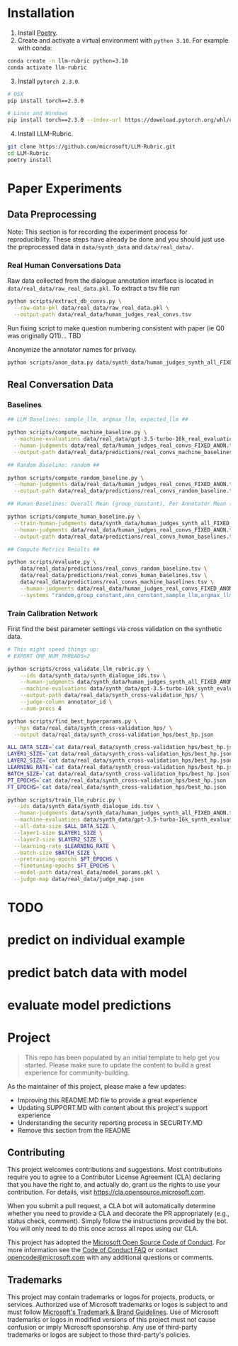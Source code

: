 


# Installation

1. Install [Poetry](https://python-poetry.org/docs/#installing-with-the-official-installer).
2. Create and activate a virtual environment with `python 3.10`. For example with conda: 
```bash
conda create -n llm-rubric python=3.10
conda activate llm-rubric
```
3. Install `pytorch 2.3.0`.
```bash
# OSX
pip install torch==2.3.0

# Linux and Windows
pip install torch==2.3.0 --index-url https://download.pytorch.org/whl/cpu
```
4. Install LLM-Rubric.
```bash
git clone https://github.com/microsoft/LLM-Rubric.git
cd LLM-Rubric
poetry install
```
   







# Paper Experiments

## Data Preprocessing

Note: This section is for recording the experiment process for reproducibility.
These steps have already be done and you should just use the preprocessed data
in `data/synth_data` and `data/real_data/`.

### Real Human Conversations Data

Raw data collected from the dialogue annotation interface is located in `data/real_data/raw_real_data.pkl`. To extract a tsv file run 

```bash
python scripts/extract_db_convs.py \
  --raw-data-pkl data/real_data/raw_real_data.pkl \
  --output-path data/real_data/human_judges_real_convs.tsv
```


Run fixing script to make question numbering consistent with paper (ie Q0 was originally Q11)... TBD


Anonymize the annotator names for privacy.

```bash
python scripts/anon_data.py data/synth_data/human_judges_synth_all_FIXED.tsv data/real_data/human_judges_real_convs_FIXED.tsv 
```


## Real Conversation Data

### Baselines

```bash
## LLM Baselines: sample_llm, argmax_llm, expected_llm ##

python scripts/compute_machine_baseline.py \
  --machine-evaluations data/real_data/gpt-3.5-turbo-16k_real_evaluations_FIXED.tsv \
  --human-judgments data/real_data/human_judges_real_convs_FIXED_ANON.tsv \
  --output-path data/real_data/predictions/real_convs_machine_baselines.tsv 

## Random Baseline: random ##

python scripts/compute_random_baseline.py \
  --human-judgments data/real_data/human_judges_real_convs_FIXED_ANON.tsv \
  --output-path data/real_data/predictions/real_convs_random_baseline.tsv

## Human Baselines: Overall Mean (group_constant), Per Annotator Mean (ann_constant) ##

python scripts/compute_human_baseline.py \
  --train-human-judgments data/synth_data/human_judges_synth_all_FIXED_ANON.tsv \
  --human-judgments data/real_data/human_judges_real_convs_FIXED_ANON.tsv \
  --output-path data/real_data/predictions/real_convs_human_baselines.tsv

## Compute Metrics Results ##

python scripts/evaluate.py \
    data/real_data/predictions/real_convs_random_baseline.tsv \
    data/real_data/predictions/real_convs_human_baselines.tsv \
    data/real_data/predictions/real_convs_machine_baselines.tsv \
    --human-judgments data/real_data/human_judges_real_convs_FIXED_ANON.tsv \
    --systems "random,group_constant,ann_constant,sample_llm,argmax_llm,expected_llm" 
```

### Train Calibration Network 

First find the best parameter settings via cross validation on the synthetic data.

```bash
# This might speed things up:
# EXPORT OMP_NUM_THREADS=2

python scripts/cross_validate_llm_rubric.py \
    --ids data/synth_data/synth_dialogue_ids.tsv \
    --human-judgments data/synth_data/human_judges_synth_all_FIXED_ANON.tsv \
    --machine-evaluations data/synth_data/gpt-3.5-turbo-16k_synth_evaluations_FIXED.tsv \
    --output-path data/real_data/synth_cross-validation_hps/ \
    --judge-column annotator_id \
    --num-procs 4

python scripts/find_best_hyperparams.py \
  --hps data/real_data/synth_cross-validation_hps/ \
  --output data/real_data/synth_cross-validation_hps/best_hp.json

ALL_DATA_SIZE=`cat data/real_data/synth_cross-validation_hps/best_hp.json | jq .all_data_size`
LAYER1_SIZE=`cat data/real_data/synth_cross-validation_hps/best_hp.json | jq .layer1_size`
LAYER2_SIZE=`cat data/real_data/synth_cross-validation_hps/best_hp.json | jq .layer2_size`
LEARNING_RATE=`cat data/real_data/synth_cross-validation_hps/best_hp.json | jq .learning_rate`
BATCH_SIZE=`cat data/real_data/synth_cross-validation_hps/best_hp.json | jq .batch_size`
PT_EPOCHS=`cat data/real_data/synth_cross-validation_hps/best_hp.json | jq .pretraining_epochs`
FT_EPOCHS=`cat data/real_data/synth_cross-validation_hps/best_hp.json | jq .finetuning_epochs`

python scripts/train_llm_rubric.py \
  --ids data/synth_data/synth_dialogue_ids.tsv \
  --human-judgments data/synth_data/human_judges_synth_all_FIXED_ANON.tsv \
  --machine-evaluations data/synth_data/gpt-3.5-turbo-16k_synth_evaluations_FIXED.tsv \
  --all-data-size $ALL_DATA_SIZE \
  --layer1-size $LAYER1_SIZE \
  --layer2-size $LAYER2_SIZE \
  --learning-rate $LEARNING_RATE \
  --batch-size $BATCH_SIZE \
  --pretraining-epochs $PT_EPOCHS \
  --finetuning-epochs $FT_EPOCHS \
  --model-path data/real_data/model_params.pkl \
  --judge-map data/real_data/judge_map.json
```

# TODO
# predict on individual example
# predict batch data with model
# evaluate model predictions

# Project


> This repo has been populated by an initial template to help get you started. Please
> make sure to update the content to build a great experience for community-building.

As the maintainer of this project, please make a few updates:

- Improving this README.MD file to provide a great experience
- Updating SUPPORT.MD with content about this project's support experience
- Understanding the security reporting process in SECURITY.MD
- Remove this section from the README

## Contributing

This project welcomes contributions and suggestions.  Most contributions require you to agree to a
Contributor License Agreement (CLA) declaring that you have the right to, and actually do, grant us
the rights to use your contribution. For details, visit https://cla.opensource.microsoft.com.

When you submit a pull request, a CLA bot will automatically determine whether you need to provide
a CLA and decorate the PR appropriately (e.g., status check, comment). Simply follow the instructions
provided by the bot. You will only need to do this once across all repos using our CLA.

This project has adopted the [Microsoft Open Source Code of Conduct](https://opensource.microsoft.com/codeofconduct/).
For more information see the [Code of Conduct FAQ](https://opensource.microsoft.com/codeofconduct/faq/) or
contact [opencode@microsoft.com](mailto:opencode@microsoft.com) with any additional questions or comments.

## Trademarks

This project may contain trademarks or logos for projects, products, or services. Authorized use of Microsoft 
trademarks or logos is subject to and must follow 
[Microsoft's Trademark & Brand Guidelines](https://www.microsoft.com/en-us/legal/intellectualproperty/trademarks/usage/general).
Use of Microsoft trademarks or logos in modified versions of this project must not cause confusion or imply Microsoft sponsorship.
Any use of third-party trademarks or logos are subject to those third-party's policies.
